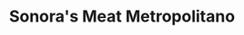 ---
title: "Sonora's Meat Metropolitano"
url: /zapopan/sonoras-meat-metropolitano/
shop: charcutería
---